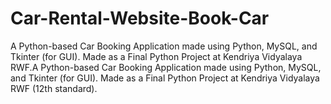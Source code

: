 # Car-Rental-Website-Book-Car
A Python-based Car Booking Application made using Python, MySQL, and Tkinter (for GUI). Made as a Final Python Project at Kendriya Vidyalaya RWF.A Python-based Car Booking Application made using Python, MySQL, and Tkinter (for GUI). Made as a Final Python Project at Kendriya Vidyalaya RWF (12th standard).
